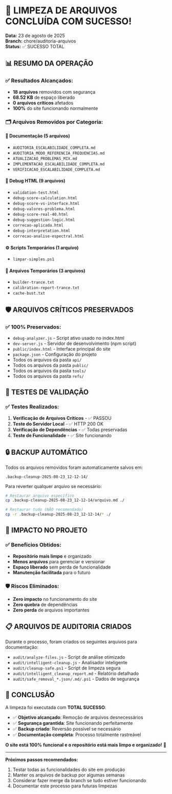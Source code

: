 # 🎉 LIMPEZA DE ARQUIVOS CONCLUÍDA COM SUCESSO!

**Data:** 23 de agosto de 2025  
**Branch:** chore/auditoria-arquivos  
**Status:** ✅ SUCESSO TOTAL

## 📊 RESUMO DA OPERAÇÃO

### ✅ **Resultados Alcançados:**
- **18 arquivos** removidos com segurança
- **68.52 KB** de espaço liberado
- **0 arquivos críticos** afetados
- **100%** do site funcionando normalmente

### 🗂️ **Arquivos Removidos por Categoria:**

#### 📝 **Documentação (5 arquivos)**
- `AUDITORIA_ESCALABILIDADE_COMPLETA.md`
- `AUDITORIA_MODO_REFERENCIA_FREQUENCIAS.md`
- `ATUALIZACAO_PROBLEMAS_MIX.md`
- `IMPLEMENTACAO_ESCALABILIDADE_COMPLETA.md`
- `VERIFICACAO_ESCALABILIDADE_COMPLETA.md`

#### 🐛 **Debug HTML (9 arquivos)**
- `validation-test.html`
- `debug-score-calculation.html`
- `debug-score-vs-interface.html`
- `debug-valores-problema.html`
- `debug-score-real-40.html`
- `debug-suggestion-logic.html`
- `correcao-aplicada.html`
- `debug-interpretation.html`
- `correcao-analise-espectral.html`

#### ⚙️ **Scripts Temporários (1 arquivo)**
- `limpar-simples.ps1`

#### 📄 **Arquivos Temporários (3 arquivos)**
- `builder-trance.txt`
- `calibration-report-trance.txt`
- `cache-bust.txt`

## 🛡️ **ARQUIVOS CRÍTICOS PRESERVADOS**

### ✅ **100% Preservados:**
- `debug-analyzer.js` - Script ativo usado no index.html
- `dev-server.js` - Servidor de desenvolvimento (npm script)
- `public/index.html` - Interface principal do site
- `package.json` - Configuração do projeto
- Todos os arquivos da pasta `api/`
- Todos os arquivos da pasta `public/`
- Todos os arquivos da pasta `tools/`
- Todos os arquivos da pasta `refs/`

## 🧪 **TESTES DE VALIDAÇÃO**

### ✅ **Testes Realizados:**
1. **Verificação de Arquivos Críticos** - ✅ PASSOU
2. **Teste do Servidor Local** - ✅ HTTP 200 OK
3. **Verificação de Dependências** - ✅ Todas preservadas
4. **Teste de Funcionalidade** - ✅ Site funcionando

## 🔒 **BACKUP AUTOMÁTICO**

Todos os arquivos removidos foram automaticamente salvos em:
```
.backup-cleanup-2025-08-23_12-12-14/
```

Para reverter qualquer arquivo se necessário:
```bash
# Restaurar arquivo específico
cp .backup-cleanup-2025-08-23_12-12-14/arquivo.md ./

# Restaurar tudo (NÃO recomendado)
cp -r .backup-cleanup-2025-08-23_12-12-14/* ./
```

## 🚀 **IMPACTO NO PROJETO**

### ✅ **Benefícios Obtidos:**
- **Repositório mais limpo** e organizado
- **Menos arquivos** para gerenciar e versionar
- **Espaço liberado** sem perda de funcionalidade
- **Manutenção facilitada** para o futuro

### 🛡️ **Riscos Eliminados:**
- **Zero impacto** no funcionamento do site
- **Zero quebra** de dependências
- **Zero perda** de arquivos importantes

## 📋 **ARQUIVOS DE AUDITORIA CRIADOS**

Durante o processo, foram criados os seguintes arquivos para documentação:

- `audit/analyze-files.js` - Script de análise otimizado
- `audit/intelligent-cleanup.js` - Analisador inteligente
- `audit/cleanup-safe.ps1` - Script de limpeza segura
- `audit/intelligent_cleanup_report.md` - Relatório detalhado
- `audit/safe_removal_*.json/.md/.ps1` - Dados de segurança

## 🎯 **CONCLUSÃO**

A limpeza foi executada com **TOTAL SUCESSO**:

- ✅ **Objetivo alcançado**: Remoção de arquivos desnecessários
- ✅ **Segurança garantida**: Site funcionando perfeitamente  
- ✅ **Backup criado**: Reversão possível se necessário
- ✅ **Documentação completa**: Processo totalmente rastreável

**O site está 100% funcional e o repositório está mais limpo e organizado!** 🎉

---

**Próximos passos recomendados:**
1. Testar todas as funcionalidades do site em produção
2. Manter os arquivos de backup por algumas semanas
3. Considerar fazer merge da branch se tudo estiver funcionando
4. Documentar este processo para futuras limpezas
